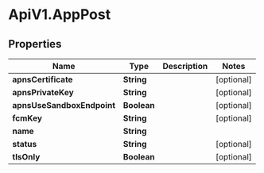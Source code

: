 # ApiV1.AppPost

## Properties

Name | Type | Description | Notes
------------ | ------------- | ------------- | -------------
**apnsCertificate** | **String** |  | [optional] 
**apnsPrivateKey** | **String** |  | [optional] 
**apnsUseSandboxEndpoint** | **Boolean** |  | [optional] 
**fcmKey** | **String** |  | [optional] 
**name** | **String** |  | 
**status** | **String** |  | [optional] 
**tlsOnly** | **Boolean** |  | [optional] 


